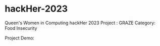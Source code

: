 # hackHer-2023

Queen's Women in Computing hackHer 2023 Project : GRAZE
Category: Food Insecurity

Project Demo: 

